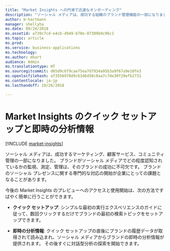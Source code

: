 ```yaml
---
title: "Market Insights への円滑で迅速なオンボーディング"
description: "ソーシャル メディアは、成功する組織のブランド管理機能の一部になりました。"
author: m-hartmann
manager: shellyha
ms.date: 09/24/2018
ms.assetid: a739c7cd-e4cb-4949-b70e-07309b9c96c1
ms.topic: article
ms.prod: 
ms.service: business-applications
ms.technology: 
ms.author: mhart
audience: Admin
ms.translationtype: HT
ms.sourcegitcommit: d65d9c6f9cae75ea7d7934a95b3a9f67a9e10fe3
ms.openlocfilehash: af3556970d9c6346d58c9aa7c7de30f29efb2731
ms.contentlocale: ja-jp
ms.lasthandoff: 10/26/2018

---
```

#  <a name="quick-setup-and-instant-insights-in-market-insights"></a>Market Insights のクイック セットアップと即時の分析情報

[!INCLUDE [market-insights](../includes/market-insights.md)]

ソーシャル メディアは、成功するマーケティング、顧客サービス、コミュニティ管理の一部になりました。 ブランドがソーシャル メディアでどの程度認知されているかの監視、測定、管理は、そのブランドの成功に不可欠です。 ブランドのソーシャル プレゼンスに関する専門的な対応の開始が企業にとっての課題となることがあります。 

今後の Market Insights のプレビューへのアクセスと使用開始は、次の方法ですばやく簡単に行うことができます。

-   **クイック セットアップ**: シンプルな最初の実行エクスペリエンスのガイドに従って、数回クリックするだけでブランドの最初の検索トピックをセットアップできます。

-   **即時の分析情報**: クイック セットアップの直後にブランドの履歴データが取得されて読み込まれ、ソーシャル メディアからブランドの即時の分析情報が提供されます。 その後すぐに対話型分析の探索を開始できます。

<!-- Picture 3 -->


